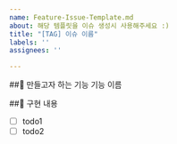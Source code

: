 ```yaml
---
name: Feature-Issue-Template.md
about: 해당 템플릿을 이슈 생성시 사용해주세요 :)
title: "[TAG] 이슈 이름"
labels: ''
assignees: ''

---
```


##🌱 만들고자 하는 기능
기능 이름

##🌱 구현 내용
- [ ] todo1
- [ ] todo2

